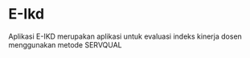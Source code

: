# E-Ikd

Aplikasi E-IKD merupakan aplikasi untuk evaluasi indeks kinerja dosen menggunakan metode SERVQUAL